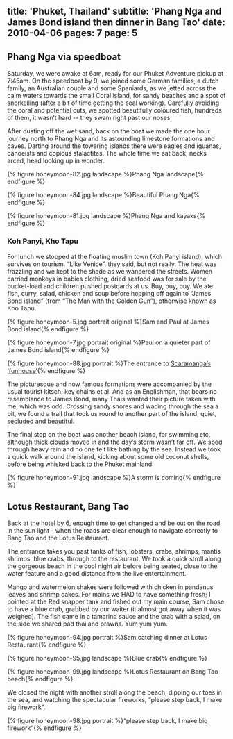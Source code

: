 title: 'Phuket, Thailand'
subtitle: 'Phang Nga and James Bond island then dinner in Bang Tao'
date: 2010-04-06
pages: 7
page: 5
---

## Phang Nga via speedboat

Saturday, we were awake at 6am, ready for our Phuket Adventure pickup at 7:45am. On the speedboat by 9, we joined some German families, a dutch family, an Australian couple and some Spaniards, as we jetted across the calm waters towards the small Coral island, for sandy beaches and a spot of snorkelling (after a bit of time getting the seal working). Carefully avoiding the coral and potential cuts, we spotted beautifully coloured fish, hundreds of them, it wasn’t hard -- they swam right past our noses.

After dusting off the wet sand, back on the boat we made the one hour journey north to Phang Nga and its astounding limestone formations and caves. Darting around the towering islands there were eagles and iguanas, canoeists and copious stalactites. The whole time we sat back, necks arced, head looking up in wonder.

{% figure honeymoon-82.jpg landscape %}Phang Nga landscape{% endfigure %}

{% figure honeymoon-84.jpg landscape %}Beautiful Phang Nga{% endfigure %}

{% figure honeymoon-81.jpg landscape %}Phang Nga and kayaks{% endfigure %}

### Koh Panyi, Kho Tapu

For lunch we stopped at the floating muslim town (Koh Panyi island), which survives on tourism. “Like Venice”, they said, but not really. The heat was frazzling and we kept to the shade as we wandered the streets. Women carried monkeys  in babies clothing, dried seafood was for sale by the bucket-load and children pushed postcards at us. Buy, buy, buy. We ate fish, curry, salad, chicken and soup before hopping off again to “James Bond island” (from “The Man with the Golden Gun”), otherwise known as Kho Tapu.

{% figure honeymoon-5.jpg portrait original %}Sam and Paul at James Bond island{% endfigure %}

{% figure honeymoon-7.jpg portrait original %}Paul on a quieter part of James Bond island{% endfigure %}

{% figure honeymoon-88.jpg portrait %}The entrance to [Scaramanga’s ‘funhouse’](http://en.wikipedia.org/wiki/Francisco_Scaramanga){% endfigure %}

The picturesque and now famous formations were accompanied by the usual tourist kitsch; key chains et al. And as an Englishman, that bears no resemblance to James Bond, many Thais wanted their picture taken with me, which was odd. Crossing sandy shores and wading through the sea a bit, we found a trail that took us round to another part of the island, quiet, secluded and beautiful.

The final stop on the boat was another beach island, for swimming etc, although thick clouds moved in and the day’s storm wasn’t far off. We sped through heavy rain and no one felt like bathing by the sea. Instead we took a quick walk around the island, kicking about some old coconut shells, before being whisked back to the Phuket mainland.

{% figure honeymoon-91.jpg landscape %}A storm is coming{% endfigure %}

## Lotus Restaurant, Bang Tao

Back at the hotel by 6, enough time to get changed and be out on the road in the sun light - when the roads are clear enough to navigate correctly to Bang Tao and the Lotus Restaurant.

The entrance takes you past tanks of fish, lobsters, crabs, shrimps, mantis shrimps, blue crabs, through to the restaurant. We took a quick stroll along the gorgeous beach in the cool night air before being seated, close to the water feature and a good distance from the live entertainment.

Mango and watermelon shakes were followed with chicken in pandanus leaves and shrimp cakes. For mains we HAD to have something fresh; I pointed at the Red snapper tank and fished out my main course, Sam chose to have a blue crab, grabbed by our waiter (it almost got away when it was weighed). The fish came in a tamarind sauce and the crab with a salad, on the side we shared pad thai and prawns. Yum yum yum.

{% figure honeymoon-94.jpg portrait %}Sam catching dinner at Lotus Restaurant{% endfigure %}

{% figure honeymoon-95.jpg landscape %}Blue crab{% endfigure %}

{% figure honeymoon-99.jpg landscape %}Lotus Restaurant on Bang Tao beach{% endfigure %}

We closed the night with another stroll along the beach, dipping our toes in the sea, and watching the spectacular fireworks, “please step back, I make big firework”.

{% figure honeymoon-98.jpg portrait %}“please step back, I make big firework”{% endfigure %}
